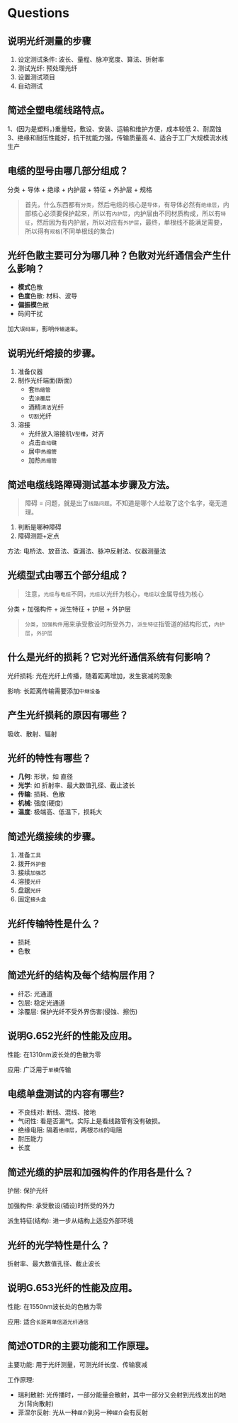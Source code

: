# Questions

## 说明光纤测量的步骤

1. 设定测试条件: 波长、量程、脉冲宽度、算法、折射率
2. 测试光纤: 预处理光纤
3. 设置测试项目
4. 自动测试

## 简述全塑电缆线路特点。

1、\(因为是塑料，\)重量轻，敷设、安装、运输和维护方便，成本较低 2、耐腐蚀 3、绝缘和耐压性能好，抗干扰能力强，传输质量高 4、适合于工厂大规模流水线生产

## 电缆的型号由哪几部分组成？

分类 + 导体 + 绝缘 + 内护层 + 特征 + 外护层 + 规格

> 首先，什么东西都有`分类`，然后电缆的核心是`导体`，有导体必然有`绝缘层`，内部核心必须要保护起来，所以有`内护层`，内护层由不同材质构成，所以有`特征`，然后因为有内护层，所以对应有`外护层`，最终，单根线不能满足需要，所以得有`规格`\(不同单根线的集合\)

## 光纤色散主要可分为哪几种？色散对光纤通信会产生什么影响？

* **模式**色散
* **色度**色散: 材料、波导
* **偏振模**色散
* 码间干扰

加大`误码率`，影响`传输速率`。

## 说明光纤熔接的步骤。

1. 准备仪器
2. 制作光纤端面\(断面\)
   * 套`热缩管`
   * 去`涂覆层`
   * 酒精`清洁`光纤
   * `切割`光纤
3. 溶接
   * 光纤放入溶接机`V型槽`，对齐
   * 点击`自动键`
   * 居中`热缩管`
   * 加热`热缩管`

## 简述电缆线路障碍测试基本步骤及方法。

> 障碍 = 问题，就是出了`线路问题`。不知道是哪个人给取了这个名字，毫无道理。

1. 判断是哪种障碍
2. 障碍测距+定点

方法: 电桥法、放音法、查漏法、脉冲反射法、仪器测量法

## 光缆型式由哪五个部分组成？

> 注意，`光缆`与`电缆`不同，`光缆`以光纤为核心，`电缆`以金属导线为核心

分类 + 加强构件 + 派生特征 + 护层 + 外护层

> `分类`，`加强构件`用来承受敷设时所受外力，`派生特征`指管道的结构形式，`内护层`，`外护层`

## 什么是光纤的损耗？它对光纤通信系统有何影响？

光纤损耗: 光在光纤上传播，随着距离增加，发生衰减的现象

影响: 长距离传输需要添加`中继设备`

## 产生光纤损耗的原因有哪些？

吸收、散射、辐射

## 光纤的特性有哪些？

* **几何**: 形状，如 直径
* **光学**: 如 折射率、最大数值孔径、截止波长
* **传输**: 损耗、色散
* **机械**: 强度\(硬度\)
* **温度**: 极端高、低温下，损耗大

## 简述光缆接续的步骤。

1. 准备`工具`
2. 拨开`外护套`
3. 接续`加强芯`
4. 溶接`光纤`
5. 盘踞`光纤`
6. 固定`接头盒`

## 光纤传输特性是什么？

* 损耗
* 色散

## 简述光纤的结构及每个结构层作用？

* 纤芯: 光通道
* 包层: 稳定光通道
* 涂覆层: 保护光纤不受外界伤害\(侵蚀、擦伤\)

## 说明G.652光纤的性能及应用。

性能: 在1310nm波长处的色散为零

应用: 广泛用于`单模`传输

## 电缆单盘测试的内容有哪些?

* 不良线对: 断线、混线、接地
* 气闭性: 看是否漏气。实际上是看线路管有没有破损。
* 绝缘电阻: 隔着`绝缘层`，两根`芯线`的电阻
* 耐压能力
* 长度

## 简述光缆的护层和加强构件的作用各是什么？

护层: 保护光纤

加强构件: 承受敷设\(铺设\)时所受的外力

派生特征\(结构\): 进一步从结构上适应外部环境

## 光纤的光学特性是什么？

折射率、最大数值孔径、截止波长

## 说明G.653光纤的性能及应用。

性能: 在1550nm波长处的色散为零

应用: 适合`长距离单信道光纤通信`

## 简述OTDR的主要功能和工作原理。

主要功能: 用于光纤测量，可测光纤长度、传输衰减

工作原理:

* 瑞利散射: 光传播时，一部分能量会散射，其中一部分又会射到光线发出的地方\(背向散射\)
* 菲涅尔反射: 光从一种`媒介`到另一种`媒介`会有反射

